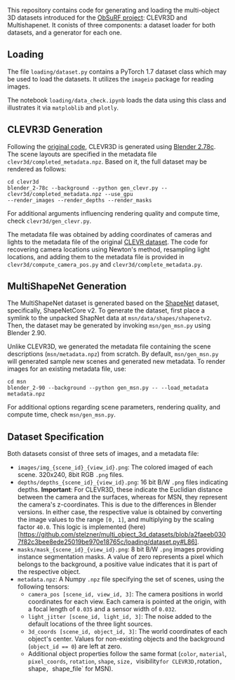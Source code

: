 This repository contains code for generating and loading the multi-object 3D datasets introduced for
the [ObSuRF project](https://stelzner.github.io/obsurf/): CLEVR3D and Multishapenet. It conists of
three components: a dataset loader for both datasets, and a generator for each one.


## Loading
The file `loading/dataset.py` contains a PyTorch 1.7 dataset class which may be used to load the datasets. It utilizes the `imageio` package for reading images.

The notebook `loading/data_check.ipynb` loads the data using this class and illustrates it via `matploblib` and `plotly`.

## CLEVR3D Generation

Following the [original code](https://github.com/facebookresearch/clevr-dataset-gen), CLEVR3D is generated using [Blender 2.78c](https://download.blender.org/release/Blender2.78/).
The scene layouts are specified in the metadata file `clevr3d/completed_metadata.npz`.
Based on it, the full dataset may be rendered as follows:
```
cd clevr3d
blender_2-78c --background --python gen_clevr.py -- clevr3d/completed_metadata.npz --use_gpu
--render_images --render_depths --render_masks
```

For additional arguments influencing rendering quality and compute time, check `clevr3d/gen_clevr.py`.

The metadata file was obtained by adding coordinates of cameras and lights to the metadata file of
the original [CLEVR dataset](https://cs.stanford.edu/people/jcjohns/clevr/).
The code for recovering camera locations using Newton's method, resampling light locations, and
adding them to the metadata file is provided in `clevr3d/compute_camera_pos.py` and
`clevr3d/complete_metadata.py`.

## MultiShapeNet Generation

The MultiShapeNet dataset is generated based on the [ShapeNet](https://shapenet.org) dataset,
specifically, ShapeNetCore v2. To generate the dataset, first place a symlink to the unpacked
ShapNet data at `msn/data/shapes/shapenetv2`. Then, the dataset may be generated by invoking
`msn/gen_msn.py` using Blender 2.90.

Unlike CLEVR3D, we generated the metadata file containing the scene descriptions
(`msn/metadata.npz`) from scratch. By default, `msn/gen_msn.py` will generated sample new scenes and
generated new metadata. To render images for an existing metadata file, use:
```
cd msn
blender_2-90 --background --python gen_msn.py -- --load_metadata metadata.npz
```

For additional options regarding scene parameters, rendering quality, and compute time, check
`msn/gen_msn.py`.


## Dataset Specification

Both datasets consist of three sets of images, and a metadata file:

* `images/img_{scene_id}_{view_id}.png`: The colored imaged of each scene. 320x240, 8bit RGB `.png`
  files.
* `depths/depths_{scene_id}_{view_id}.png`: 16 bit B/W `.png` files indicating depths.
  __Important__: For CLEVR3D, these indicate the Euclidian distance between the camera and the
  surfaces, whereas for MSN, they represent the camera's z-coordinates. This is due to the
  differences in Blender versions. In either case, the respective value is obtained by converting
  the image values to the range `[0, 1]`, and multiplying by the scaling factor `40.0`. This logic
  is implemented
  (here)[https://github.com/stelzner/multi_object_3d_datasets/blob/a2faeeb0307f82c3bee8ede25019be970e18765c/loading/dataset.py#L86].
* `masks/mask_{scene_id}_{view_id}.png`: 8 bit B/W `.png` images providing instance segmentation
  masks. A value of zero represents a pixel which belongs to the background, a positive value
  indicates that it is part of the respective object.
* `metadata.npz`: A Numpy `.npz` file specifying the set of scenes, using the following tensors:
  - `camera_pos [scene_id, view_id, 3]`: The camera positions in world coordinates for each view.
    Each camera is pointed at the origin, with a focal length of `0.035` and a sensor width of
    `0.032`.
  - `light_jitter [scene_id, light_id, 3]`: The noise added to the default locations of the three light sources.
  - `3d_coords [scene_id, object_id, 3]`: The world coordinates of each object's center. Values for
    non-existing objects and the background (`object_id == 0`) are left at zero.
  - Additional object properties follow the same format (`color`, `material`, `pixel_coords`,
    `rotation`, `shape`, `size, `visibility` for CLEVR3D, `rotation`, `shape`, `shape_file` for
    MSN).






